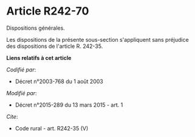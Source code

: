 # Article R242-70

Dispositions générales. 

Les dispositions de la présente sous-section s'appliquent sans préjudice des dispositions de l'article R. 242-35.

**Liens relatifs à cet article**

_Codifié par_:

  - Décret n°2003-768 du 1 août 2003

_Modifié par_:

  - Décret n°2015-289 du 13 mars 2015 - art. 1

_Cite_:

  - Code rural - art. R242-35 (V)

